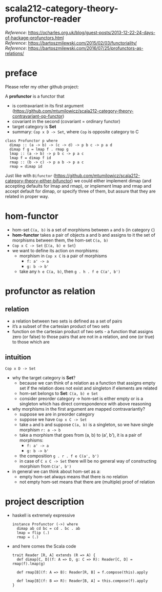 # scala212-category-theory-profunctor-reader
_Reference_: https://ocharles.org.uk/blog/guest-posts/2013-12-22-24-days-of-hackage-profunctors.html  
_Reference_: https://bartoszmilewski.com/2015/02/03/functoriality/  
_Reference_: https://bartoszmilewski.com/2016/07/25/profunctors-as-relations/

# preface
Please refer my other github project: 

A **profunctor** is a functor that
* is contravariant in its first argument (https://github.com/mtumilowicz/scala212-category-theory-contravariant-op-functor)
* covariant in the second (covariant = ordinary functor)
* target category is **Set**
* summary: `Cop x D -> Set`, where `Cop` is opposite category to C

```
class Profunctor p where
  dimap :: (a -> b) -> (c -> d) -> p b c -> p a d
  dimap f g = lmap f . rmap g
  lmap :: (a -> b) -> p b c -> p a c
  lmap f = dimap f id
  rmap :: (b -> c) -> p a b -> p a c
  rmap = dimap id
```

Just like with `Bifunctor` (https://github.com/mtumilowicz/scala212-category-theory-either-bifunctor)
we could either implement dimap (and accepting defaults for lmap
and rmap), or implement lmap and rmap and accept default for dimap,
or specify three of them, but assure that they are related in 
proper way.

# hom-functor
* hom-set `C(a, b)` is a set of morphisms between `a` and `b` 
(in category `C`)
* **hom-functor** takes a pair of objects a and b and assigns to it the set of morphisms between them, 
the hom-set `C(a, b)`
* `Cop x C -> Set` (`C(a, b) e Set`)
* we want to define its action on morphisms:
    * morphism in `Cop x C` is a pair of morphisms
        * `f: a' -> a`
        * `g: b -> b'`
    * take any `h e C(a, b)`, 
    then `g . h . f e C(a', b')`

# profunctor as relation

## relation
* a relation between two sets is defined as a set of pairs
* it’s a subset of the cartesian product of two sets
*  function on the cartesian product of two sets - a function 
that assigns zero (or false) to those pairs that are not in a relation, and one (or true) to those which are

## intuition
`Cop x D -> Set`
* why the target category is **Set**? 
    * because we can think of a
        relation as a function that assigns empty set if the relation
        does not exist and singleton if elements are related
    * hom-set belongs to **Set**: `C(a, b) e Set`
    * consider preorder category -> hom-set is either empty or is a singleton
        which has direct correspondence with above reasoning
* why morphisms in the first argument are mapped contravariantly?
    * suppose we are in preorder category
    * suppose we have `Cop x C -> Set`
    * take `a` and `b` and suppose `C(a, b)` is a singleton, so
    we have single morphism `r: a -> b`
    * take a morphism that goes from (a, b) to (a', b'), 
    it is a pair of morphisms:
        * `f: a' -> a`
        * `g: b -> b'`
    * the composition `g . r . f e C(a', b')`
    * in case of `C x C -> Set` there will be no general way of
    constructing morphism from `C(a', b')`
* in general we can think about hom-set as a:
    * empty hom-set always means that there is no relation
    * not empty hom-set means that there are (multiple) proof
    of relation
    

# project description
* haskell is extremely expressive
    ```
    instance Profunctor (->) where
      dimap ab cd bc = cd . bc . ab
      lmap = flip (.)
      rmap = (.)
    ```
* and here comes the Scala code
    ```
    trait Reader [R, A] extends (R => A) {
      def dimap[C, D](f: A => D, g: C => R): Reader[C, D] = rmap(f).lmap(g)
      
      def rmap[B](f: A => B): Reader[R, B] = f.compose(this).apply
      
      def lmap[B](f: B => R): Reader[B, A] = this.compose(f).apply
    }
    ```